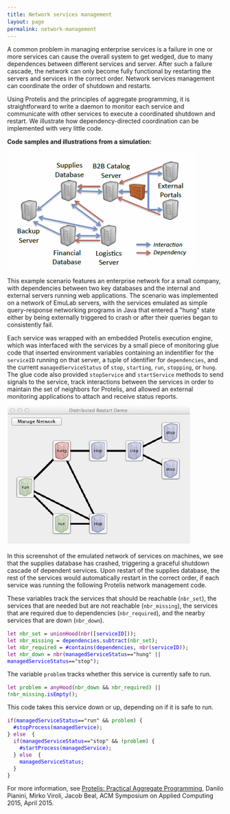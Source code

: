 ```yaml
---
title: Network services management
layout: page
permalink: network-management
---
```

A common problem in managing enterprise services is a failure in one or more services can cause the overall system to get wedged, due to many dependences between different services and server. After such a failure cascade, the network can only become fully functional by restarting the servers and services in the correct order. Network services management can coordinate the order of shutdown and restarts.

Using Protelis and the principles of aggregate programming, it is straightforward to write a daemon to monitor each service and communicate with other services to execute a coordinated shutdown and restart. We illustrate how dependency-directed coordination can be implemented with very little code.

<b>Code samples and illustrations from a simulation:</b>

![diagram of seven servers with service dependency arrows](images/dependent-services-network.png)

This example scenario features an enterprise network for a small company, with dependencies between two key databases and the internal and external servers running web applications. The scenario was implemented on a network of EmuLab servers, with the services emulated as simple query-response networking programs in Java that entered a "hung" state either by being externally triggered to crash or after their queries began to consistently fail.

Each service was wrapped with an embedded Protelis execution engine, which was interfaced with the services by a small piece of monitoring glue code that inserted environment variables containing an indentifier for the <code>serviceID</code> running on that server, a tuple of identifier for <code>dependencies</code>, and the current <code>managedServiceStatus</code> of <code>stop</code>, <code>starting</code>, <code>run</code>, <code>stopping</code>, or <code>hung</code>. The glue code also provided <code>stopService</code> and <code>startService</code> methods to send signals to the service, track interactions between the services in order to maintain the set of neighbors for Protelis, and allowed an external monitoring applications to attach and receive status reports.

![diagram of seven servers with blue, red, and green status for run, hung, and stop](images/restart.png)

In this screenshot of the emulated network of services on machines, we see that the supplies database has crashed, triggering a graceful shutdown cascade of dependent services. Upon restart of the supplies database, the rest of the services would automatically restart in the correct order, if each service was running the following Protelis network management code.

These variables track the services that should be reachable (<code>nbr_set</code>), the services that are needed but are not reachable (<code>nbr_missing</code>), the services that are required due to dependencies (<code>nbr_required</code>), and the nearby services that are down (<code>nbr_down</code>).

<pre>
<code style="color:purple">let</code><code style="color:green"> nbr_set </code><code>= </code><code style="color:purple">unionHood</code><code>(</code><code style="color:purple">nbr</code><code>([</code><code style="color:blue">serviceID</code><code>]));</code>
<code style="color:purple">let</code><code style="color:green"> nbr_missing </code><code>= </code><code style="color:blue">dependencies</code><code>.</code><code style="color:blue">subtract</code><code>(</code><code style="color:green">nbr_set</code><code>);</code>
<code style="color:purple">let</code><code style="color:green"> nbr_required </code><code>= </code><code style="color:blue">#contains</code><code>(</code><code style="color:blue">dependencies</code><code>, </code><code style="color:purple">nbr</code><code>(</code><code style="color:blue">serviceID</code><code>));</code>
<code style="color:purple">let</code><code style="color:green"> nbr_down </code><code>= </code><code style="color:purple">nbr</code><code>(</code><code style="color:blue">managedServiceStatus</code><code>=="hung" || </code><code style="color:blue">managedServiceStatus</code><code>=="stop");</code>
</pre>

The variable <code>problem</code> tracks whether this service is currently safe to run.

<pre>
<code style="color:purple">let</code><code style="color:green"> problem </code><code>= </code><code style="color:purple">anyHood</code><code>(</code><code style="color:green">nbr_down </code><code>&& </code><code style="color:green">nbr_required</code><code>) || !</code><code style="color:green">nbr_missing</code><code>.</code><code style="color:blue">isEmpty</code><code>();</code>
</pre>

This code takes this service down or up, depending on if it is safe to run.

<pre>
<code style="color:purple">if</code><code>(</code><code style="color:blue">managedServiceStatus</code><code>=="run" && </code><code style="color:green">problem</code><code>) {</code>
<code style="color:blue">  #stopProcess</code><code>(</code><code style="color:blue">managedService</code><code>);</code>
<code>} </code><code style="color:purple">else</code><code>  {</code>
<code style="color:purple">  if</code><code>(</code><code style="color:blue">managedServiceStatus</code><code>=="stop" && !</code><code style="color:green">problem</code><code>) {</code>
<code style="color:blue">    #startProcess</code><code>(</code><code style="color:blue">managedService</code><code>);</code>
<code>  } </code><code style="color:purple">else</code><code>  {</code>
<code style="color:blue">    managedServiceStatus</code><code>;</code>
<code>  }</code>
<code>}</code>
</pre>

For more information, see <a href="http://jakebeal.com/Publications/SAC2015-Protelis.pdf">Protelis: Practical Aggregate Programming</a>, Danilo Pianini, Mirko Viroli, Jacob Beal, ACM Symposium on Applied Computing 2015, April 2015.
